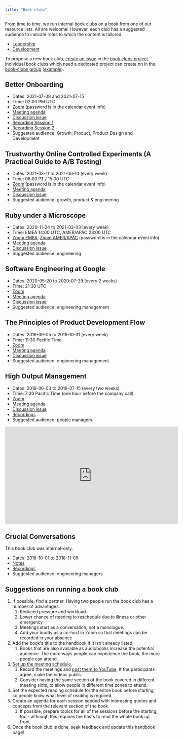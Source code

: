 ```yaml
---
title: "Book clubs"
---
```


From time to time, we run internal book clubs on a book from one of our resource lists. All are welcome! However,
each club has a suggested audience to indicate roles to which the content is tailored.

- [Leadership](/handbook/leadership/#books)
- [Development](/handbook/engineering/development/#books)

To propose a new book club, [create an issue](https://gitlab.com/gitlab-com/books-clubs/combined-book-clubs/-/issues/new) in the [book clubs project](https://gitlab.com/gitlab-com/books-clubs/combined-book-clubs/). Individual book clubs which need a dedicated project can create on in the [book-clubs group](https://gitlab.com/gitlab-com/books-clubs) ([example](https://gitlab.com/gitlab-com/books-clubs/bookclub-hands-on-machine-learning)).

## Better Onboarding

- Dates: 2021-07-08 and 2021-07-15
- Time: 02:00 PM UTC
- [Zoom](https://gitlab.zoom.us/j/99228304969) (password is in the calendar event info)
- [Meeting agenda](https://docs.google.com/document/d/1BlNlGZb6kJPxUKNmJrJtQLvQxHsQx3WSpxSLUyc56FA/edit#)
- [Discussion issue](https://gitlab.com/gitlab-com/book-clubs/combined-book-clubs/-/issues/27)
- [Recording Session 1](https://drive.google.com/drive/folders/1Evt0ex97k8ZJMqH10WSMb6z1LqNTDPFE?usp=sharing)
- [Recording Session 2](https://drive.google.com/drive/folders/1cbtczvk30BDSzdbrByqdB8ETAz3avKOs?usp=sharing)
- Suggested audience: Growth, Product, Product Design and Development

## Trustworthy Online Controlled Experiments (A Practical Guide to A/B Testing)

- Dates: 2021-03-11 to 2021-06-10 (every week)
- Time: 08:00 PT / 15:00 UTC
- [Zoom](https://gitlab.zoom.us/j/99228304969) (password is in the calendar event info)
- [Meeting agenda](https://docs.google.com/document/d/16-vWAEdQoV7pizQuErgBovEAqFlPq0pv3-fhfmPk5ec/edit#heading=h.50o15qg15kc0)
- [Discussion issue](https://gitlab.com/gitlab-com/book-clubs/-/issues/23)
- Suggested audience: growth, product & engineering

## Ruby under a Microscope

- Dates: 2020-11-24 to 2021-03-03 (every week)
- Time: EMEA 14:00 UTC, AMER/APAC 23:00 UTC
- [Zoom EMEA](https://gitlab.zoom.us/j/99123637556), [Zoom AMER/APAC](https://gitlab.zoom.us/j/91894125368) (password is in the calendar event info)
- [Meeting agenda](https://docs.google.com/document/d/18Ekce5kFaEdAvY9OMRETmp8ukCmhhQqRjpbN9N0ssmk/)
- [Discussion issue](https://gitlab.com/gitlab-com/book-clubs/combined-book-clubs/-/issues/15)
- Suggested audience: engineering

## Software Engineering at Google

- Dates: 2020-05-20 to 2020-07-29 (every 2 weeks)
- Time: 21:30 UTC
- [Zoom](https://gitlab.zoom.us/j/93189804434)
- [Meeting agenda](https://docs.google.com/document/d/1zh4YCCTs-g_gUYPC8Wv9x-dyBS9_vgEZY222bTgR-8E/)
- [Discussion issue](https://gitlab.com/gitlab-com/book-clubs/combined-book-clubs/-/issues/10)
- Suggested audience: engineering management

## The Principles of Product Development Flow

- Dates: 2019-09-05 to 2019-10-31 (every week)
- Time: 11:30 Pacific Time
- [Zoom](https://gitlab.zoom.us/j/677129986)
- [Meeting agenda](https://docs.google.com/document/d/167NRxaU0n-d0zybSeXuuNBC4Zz8wVksaw8isUiPwhHQ/edit?usp=sharing)
- [Discussion issue](https://gitlab.com/gitlab-com/book-clubs/combined-book-clubs/issues/5)
- Suggested audience: engineering management

## High Output Management

- Dates: 2019-06-03 to 2019-07-15 (every two weeks)
- Time: 7:30 Pacific Time (one hour before the company call)
- [Zoom](https://gitlab.zoom.us/j/544984602)
- [Meeting agenda](https://docs.google.com/document/d/1gQZahLk2LYDbYAb4TeYqNOQbF8f6MrCaATLyPTzRONY/edit)
- [Discussion issue](https://gitlab.com/gitlab-com/book-clubs/combined-book-clubs/issues/3)
- [Recordings](https://www.youtube.com/playlist?list=PL05JrBw4t0Kp_xR7vrRiGu7URKiUmN8m3)
- Suggested audience: people managers

<iframe width="560" height="315" src="https://www.youtube.com/embed/videoseries?list=PL05JrBw4t0Kp_xR7vrRiGu7URKiUmN8m3" frameborder="0" allow="autoplay; encrypted-media" allowfullscreen></iframe>

## Crucial Conversations

This book club was internal-only.

- Dates: 2018-10-01 to 2018-11-05
- [Notes](https://docs.google.com/document/d/1lY-v9zRdSxtVKu-yh3U7oz5kNen2YZE_m5OeNF0QNHM/edit)
- [Recordings](https://drive.google.com/drive/u/0/folders/1lqtdN4eWLG0RxqV8KSsnp8__P__Bff-2)
- Suggested audience: engineering managers

## Suggestions on running a book club

1. If possible, find a partner. Having two people run the book club has
   a number of advantages:
    1. Reduced pressure and workload.
    1. Lower chance of needing to reschedule due to illness or other
       emergency.
    1. Meetings start as a conversation, not a monologue.
    1. Add your buddy as a co-host in Zoom so that meetings can be recorded in your absence
1. Add the book's title to the handbook if it isn't already listed.
    1. Books that are also available as audiobooks increase the
       potential audience. The more ways people can experience the book,
       the more people can attend.
1. [Set up the meeting schedule.](/handbook/tools-and-tips/#gitlab-team-meetings-calendar)
    1. Record the meetings and [post them to YouTube](/handbook/marketing/marketing-operations/youtube/). If the participants
       agree, make the videos public.
    1. Consider having the same section of the book covered in different
       meeting slots, to allow people in different time zones to attend.
1. Set the expected reading schedule for the entire book before
   starting, so people know what level of reading is required.
1. Create an agenda for each session seeded with interesting quotes and
   concepts from the relevant section of the book.
     1. If possible, prepare topics for all of the sessions before the starting,
        too - although this requires the hosts to read the whole book up front.
1. Once the book club is done, seek feedback and update this handbook
   page!
